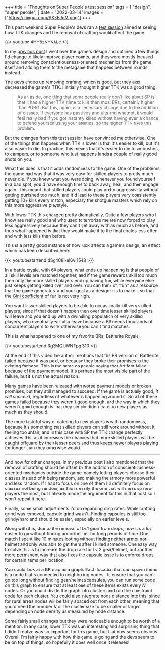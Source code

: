 +++
title = "Thoughts on Super People's test session"
tags = [
    "design",
    "super people",
]
date = "2022-03-14"
images = ["https://i.imgur.com/AKSEJnM.png"]
+++

This past weekend Super People's devs ran a [test session](https://store.steampowered.com/news/app/1190340/view/5242758619715438848) aimed at seeing how TTK changes and the removal of crafting would affect the game:

{{< youtube 4HY6zKYKALc >}}

In my [previous post](https://www.a327ex.com/posts/super_people_design_review/) I went over the game's design and outlined a few things I'd change to likely improve player counts, and they were mostly focused around
removing conscientiousness-oriented mechanics from the game itself and adding them to the metagame that happens between rounds instead.

The devs ended up removing crafting, which is good, but they also decreased the game's TTK. I initially thought higher TTK was a good thing:

>As an aside, one thing that some people really don’t like about SP is that it has a higher TTK (time to kill) than most BRs, certainly higher than PUBG. But this, again, is a necessary change due to the addition of classes.
If everyone has passives and ults and whatnot, it would feel really bad if you got instantly killed without having even a chance to defend yourself using your abilities, so the higher TTK fixes this problem.

But the changes from this test session have convinced me otherwise. One of the things that happens when TTK is lower is that it's easier to kill, but it's also easier to die. In practice, this means that it's easier to die
to ambushes, to campers, or to someone who just happens lands a couple of really good shots on you.

What this does is that it adds randomness to the game. One of the problems the game had was that it was very easy for skilled players to pretty much never die. If you knew what you were doing, whenever you found yourself
in a bad spot, you'd have enough time to back away, heal, and then engage again. This meant that skilled players could play pretty aggressively without getting punished too much, and it'd lead to these players very consistently
getting 10+ kills every match, especially the shotgun masters which rely on this more aggressive playstyle.

With lower TTK this changed pretty dramatically. Quite a few players who I know are really good and who used to terrorize me are now forced to play less aggressively because they can't get away with as much as before,
and thus what happened is that they would make it to the final circles less often and with less kills than before.

This is a pretty good instance of how luck affects a game's design, an effect which has been described here:

{{< youtubestartend dSg408i-eKw 1548 >}}

In a battle royale, with 60 players, what ends up happening is that people of all skill levels are matched together, and if the game rewards skill too much then only the more skilled players end up having fun, while everyone else
just keeps getting killed over and over. You can think of "fun" as a resource that the game generates, and your goal as a designer is to make it so that the [Gini coefficient](https://en.wikipedia.org/wiki/Gini_coefficient) of fun
is not very high. 

You want lesser skilled players to be able to occasionally kill very skilled players, since if that doesn't happen then over time lesser skilled players will leave and you end up with a dwindling population of very skilled players,
who eventually will also leave because a BR needs thousands of concurrent players to work otherwise you can't find matches.

This is what happened to one of my favorite BRs, Battlerite Royale:

{{< youtubestartend Rg3MQUWNTpg 310 >}}

At the end of this video the author mentions that the BR version of Battlerite failed because it was paid, or because they broke their promises to the existing fanbase. This is the same as people saying that Artifact failed
because of the payment model. It's perhaps the most visible part of the failure, but it's not the actual reason.

Many games have been released with worse payment models or broken promises, but they still managed to succeed. If the game is actually good, *it will succeed*, regardless of whatever is happening around it. So all of these games
failed because they weren't good enough, and the way in which they weren't good enough is that they simply didn't cater to new players as much as they should.

The more tasteful way of catering to new players is with randomness, because it's something that skilled players can still work around without it feeling too unfair, and in this case with SP the TTK change perfectly achieves this,
as it increases the chances that more skilled players will be caught offguard by their lesser peers and thus keeps newer players playing for longer than they otherwise would.

---

And now for other changes. In my previous post I also mentioned that the removal of crafting should be offset by the addition of conscientiousness-oriented mechanics outside the game, namely letting players choose their classes
instead of it being random, and making the armory more powerful and less random. If I had to focus on one of them I'd definitely focus on classes not being random, as this is easily the one that will mess up new players the
most, but I already made the argument for this in that post so I won't repeat it here.

Finally, some small adjustments I'd do regarding drop rates. While crafting grind was removed, capsule grind wasn't. Finding capsules is still too grindy/hard and should be easier, especially on earlier levels.

Along with this, due to the removal of Lv.1 gear from drops, now it's a lot easier to go without finding armor/helmet for long periods of time. One match I spent like 10 minutes looting without finding neither armor nor helmet and
only was able to get them after I killed someone. One easy way to solve this is to increase the drop rate for Lv.2 gear/helmet, but another more permanent way that also fixes the capsule issue is to enforce drops for certain items
per location.

You could look at a BR map as a graph. Each location that can spawn items is a node that's connected to neighboring nodes. To ensure that you can't go too long without finding gear/helmet/capsules, you can run some code
on this graph to ensure that at least one of these items exists every *N* nodes. Or you could divide the graph into clusters and run the constraint code for each cluster. You could also integrate node distance into this,
since for rural areas nodes will be fairly spaced out from each other, meaning that you'd need the number *N* or the cluster size to be smaller or larger depending on node density as measured by node distance.

Some fairly small changes but they were noticeable enough to be worth of a mention. In any case, lower TTK was an interesting and surprising thing that I didn't realize was so important for this game, but that now seems obvious.
Overall I'm fairly happy with how this game is going and the devs seem to be on top of things, so hopefully it does well once it releases!
